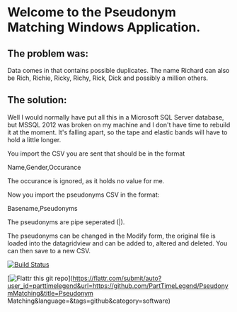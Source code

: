 Welcome to the Pseudonym Matching Windows Application.
======================================================

The problem was:
----------------

Data comes in that contains possible duplicates. The name Richard can also be Rich, Richie, Ricky, Richy, Rick, Dick and possibly a million others.

The solution:
-------------

Well I would normally have put all this in a Microsoft SQL Server database, but MSSQL 2012 was broken on my machine and I don't have time to rebuild it at the moment. It's falling apart, so the tape and elastic bands will have to hold a little longer.

You import the CSV you are sent that should be in the format

Name,Gender,Occurance

The occurance is ignored, as it holds no value for me.

Now you import the pseudonyms CSV in the format:

Basename,Pseudonyms

The pseudonyms are pipe seperated (|).

The pseudonyms can be changed in the Modify form, the original file is loaded into the datagridview and can be added to, altered and deleted. You can then save to a new CSV.

[![Build Status](https://travis-ci.org/PartTimeLegend/PseudonymMatching.png?branch=master)](https://travis-ci.org/PartTimeLegend/PseudonymMatching)

[![Flattr this git repo](http://api.flattr.com/button/flattr-badge-large.png)](https://flattr.com/submit/auto?user_id=parttimelegend&url=https://github.com/PartTimeLegend/PseudonymMatching&title=Pseudonym Matching&language=&tags=github&category=software) 

